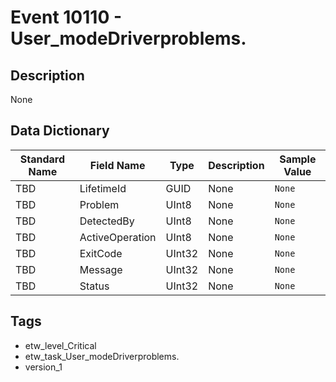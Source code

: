 # Event 10110 - User_modeDriverproblems.

## Description
None

## Data Dictionary
|Standard Name|Field Name|Type|Description|Sample Value|
|---|---|---|---|---|
|TBD|LifetimeId|GUID|None|`None`|
|TBD|Problem|UInt8|None|`None`|
|TBD|DetectedBy|UInt8|None|`None`|
|TBD|ActiveOperation|UInt8|None|`None`|
|TBD|ExitCode|UInt32|None|`None`|
|TBD|Message|UInt32|None|`None`|
|TBD|Status|UInt32|None|`None`|

## Tags
* etw_level_Critical
* etw_task_User_modeDriverproblems.
* version_1